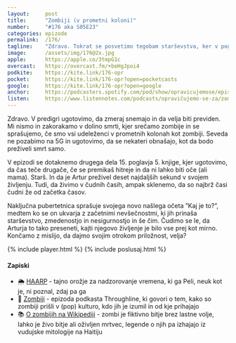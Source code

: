 ```yaml
---
layout: 	post
title:  	"Zombiji (v prometni koloni)"
number: 	"#176 aka S05E23"
categories:	epizode
permalink:	/176/
tagline: 	"Zdravo. Tokrat se posvetimo tegobam starševstva, ker v poglavju Artur ugotovi, da ni lahko biti oče (starš). In tudi, da živimo v čudnih časih."
image:		/assets/img/176@2x.jpg
apple:		https://apple.co/3tmpG1c
overcast:	https://overcast.fm/+beHgJpoi4
podkite:	https://kite.link/176-opr
pocket:		https://kite.link/176-opr?open=pocketcasts
google:		https://kite.link/176-opr?open=google
anchor:		https://podcasters.spotify.com/pod/show/opravicujemose/episodes/Zombiji-v-prometni-koloni-e2aamhh
listen:		https://www.listennotes.com/podcasts/opravičujemo-se-za/zombiji-v-prometni-koloni-SYe5-6jdCF_/embed/
---
```


Zdravo. V predigri ugotovimo, da zmeraj snemajo in da velja biti previden. Mi nismo in zakorakamo v dolino smrti, kjer srečamo zombije in se sprašujemo, če smo vsi udeleženci v prometnih kolonah kot zombiji. Seveda ne pozabimo na 5G in ugotovimo, da se nekateri obnašajo, kot da bodo preživeli smrt samo. 

V epizodi se dotaknemo drugega dela 15. poglavja 5. knjige, kjer ugotovimo, da čas teče drugače, če se premikaš hitreje in da ni lahko biti oče (ali mama). Starš. In da je Artur preživel deset najdaljših sekund v svojem življenju. Tudi, da živimo v čudnih časih, ampak sklenemo, da so najbrž časi čudni že od začetka časov. 

Naključna pubertetnica sprašuje svojega novo našlega očeta ”Kaj je to?”, medtem ko se on ukvarja z začetnimi nevšečnostmi, ki jih prinaša starševstvo, zmedenostjo in nesigurnostjo in še čim. Čudimo se le, da Arturja to tako preseneti, kajti njegovo življenje je bilo vse prej kot mirno. Končamo z mislijo, da dajmo svojim otrokom priložnost, velja? 

{% include player.html %}
{% include poslusaj.html %}

<!--break-->

#### Zapiski

- 🌦️ [HAARP](https://odkrito.svet24.si/clanek/zanimivosti/haarp-tajna-naprava-za-nadzor-vremena-1074113) - tajno orožje za nadzorovanje vremena, ki ga Peli, neuk kot je, ni poznal, zdaj pa ga 
- 🧟 [Zombiji](https://www.npr.org/2019/10/30/774809210/zombies) - epizoda podkasta Throughline, ki govori o tem, kako so zombiji prišli v (pop) kulturo, kdo jih je izumil in od kje prihajajo 
- 📚 [O zombijih na Wikipediji](https://en.wikipedia.org/wiki/Zombie) - zombi je fiktivno bitje brez lastne volje, lahko je živo bitje ali oživljen mrtvec, legende o njih pa izhajajo iz vudujske mitologije na Haitiju 